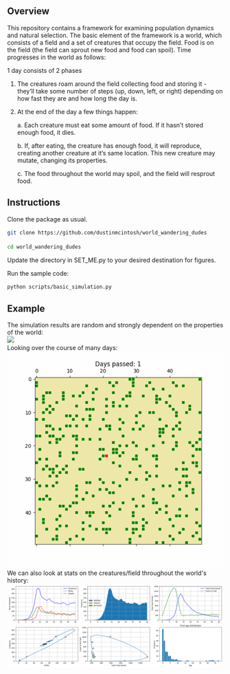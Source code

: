 ## Overview

This repository contains a framework for examining population dynamics and natural selection. The basic element of the framework is a world, which consists of a field and a set of creatures that occupy the field. Food is on the field (the field can sprout new food and food can spoil).  Time progresses in the world as follows:

1 day consists of 2 phases

1. The creatures roam around the field collecting food and storing it - they’ll take some number of steps (up, down, left, or right) depending on how fast they are and how long the day is.

2. At the end of the day a few things happen:

    a. Each creature must eat some amount of food.  If it hasn’t stored enough food, it dies.

    b. If, after eating, the creature has enough food, it will reproduce, creating another creature at it’s same location.  This new creature may mutate, changing its properties.

    c. The food throughout the world may spoil, and the field will resprout food.

## Instructions
Clone the package as usual.
```bash
git clone https://github.com/dustinmcintosh/world_wandering_dudes

cd world_wandering_dudes
```
Update the directory in SET_ME.py to your desired destination for figures.

Run the sample code:
```bash
python scripts/basic_simulation.py
```


## Example
The simulation results are random and strongly dependent on the properties of the world:   
![](figures/the_first_days.gif)   
Looking over the course of many days:   
![](figures/each_day.gif)   
We can also look at stats on the creatures/field throughout the world's history:   
![](figures/example_history3.png)
